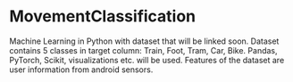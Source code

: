 # MovementClassification
Machine Learning in Python with dataset that will be linked soon. Dataset contains 5 classes in target column: Train, Foot, Tram, Car, Bike. Pandas, PyTorch, Scikit, visualizations etc. will be used. Features of the dataset are user information from android sensors.

